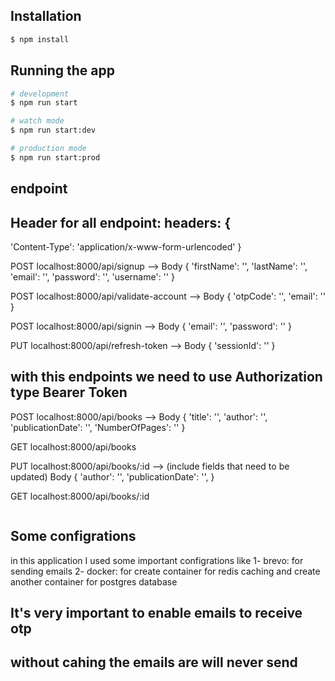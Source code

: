 ## Installation

```bash
$ npm install
```

## Running the app

```bash
# development
$ npm run start

# watch mode
$ npm run start:dev

# production mode
$ npm run start:prod

```

## endpoint

## Header for all endpoint: headers: {

'Content-Type': 'application/x-www-form-urlencoded'
}

POST localhost:8000/api/signup --> Body {
'firstName': '',
'lastName': '',
'email': '',
'password': '',
'username': ''
}

POST localhost:8000/api/validate-account --> Body {
'otpCode': '',
'email': ''
}

POST localhost:8000/api/signin --> Body {
'email': '',
'password': ''
}

PUT localhost:8000/api/refresh-token --> Body {
'sessionId': ''
}

## with this endpoints we need to use Authorization type Bearer Token  
POST localhost:8000/api/books --> Body {
'title': '',
'author': '',
'publicationDate': '',
'NumberOfPages': ''
}

GET localhost:8000/api/books

PUT localhost:8000/api/books/:id --> (include fields that need to be updated) Body {
'author': '',
'publicationDate': '',
}

GET localhost:8000/api/books/:id

```

```

## Some configrations
in this application I used some important configrations like
1- brevo: for sending emails
2- docker: for create container for redis caching and create another container for postgres database

## It's very important to enable emails to receive otp

## without cahing the emails are will never send
